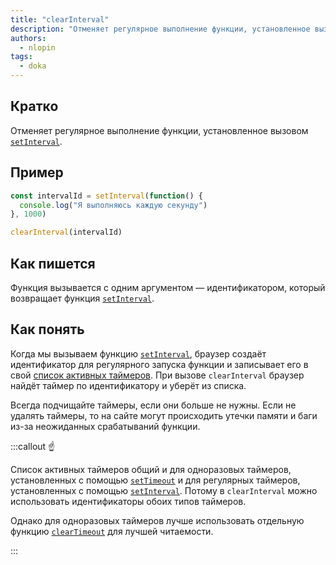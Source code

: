 ```yaml
---
title: "clearInterval"
description: "Отменяет регулярное выполнение функции, установленное вызовом setInterval"
authors:
  - nlopin
tags:
  - doka
---
```


## Кратко

Отменяет регулярное выполнение функции, установленное вызовом [`setInterval`](/js/setinterval).

## Пример

```js
const intervalId = setInterval(function() {
  console.log("Я выполняюсь каждую секунду")
}, 1000)

clearInterval(intervalId)
```

## Как пишется

Функция вызывается с одним аргументом — идентификатором, который возвращает функция [`setInterval`](/js/setinterval).

## Как понять

Когда мы вызываем функцию [`setInterval`](/js/setinterval), браузер создаёт идентификатор для регулярного запуска функции и записывает его в свой [список активных таймеров](https://html.spec.whatwg.org/multipage/timers-and-user-prompts.html#list-of-active-timers). При вызове `clearInterval` браузер найдёт таймер по идентификатору и уберёт из списка.

Всегда подчищайте таймеры, если они больше не нужны. Если не удалять таймеры, то на сайте могут происходить утечки памяти и баги из-за неожиданных срабатываний функции.

:::callout ☝️

Список активных таймеров общий и для одноразовых таймеров, установленных с помощью [`setTimeout`](/js/settimeout) и для регулярных таймеров, установленных с помощью [`setInterval`](/js/setinterval). Потому в `clearInterval` можно использовать идентификаторы обоих типов таймеров.

Однако для одноразовых таймеров лучше использовать отдельную функцию [`clearTimeout`](/js/clearinterval) для лучшей читаемости.

:::


